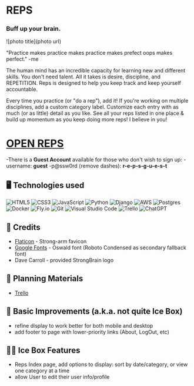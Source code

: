 # REPS
### Buff up your brain.

![photo title](photo url)

"Practice makes practice makes practice makes prefect oops makes perfect."
-me

The human mind has an incredible capacity for learning new and different skills. You don't need talent. All it takes is desire, discipline, and REPETITION. Reps is designed to help you keep track and keep yourself accountable. 

Every time you practice (or "do a rep"), add it! If you're working on multiple disciplines, add a custom category label. Customize each entry with as much (or as little) detail as you like. See all your reps listed in one place & build up momentum as you keep doing more reps! I believe in you!

# [OPEN REPS](https://reps-app.fly.dev)
-There is a **Guest Account** available for those who don't wish to sign up:
-username: **guest**
-p@ssw0rd (remove dashes): **r-e-p-s-g-u-e-s-t**

## :desktop_computer:	Technologies used 

![HTML5](https://img.shields.io/badge/html5-%23E34F26.svg?style=for-the-badge&logo=html5&logoColor=white)
![CSS3](https://img.shields.io/badge/css3-%231572B6.svg?style=for-the-badge&logo=css3&logoColor=white)
![JavaScript](https://img.shields.io/badge/javascript-%23323330.svg?style=for-the-badge&logo=javascript&logoColor=%23F7DF1E)
![Python](https://img.shields.io/badge/python-3670A0?style=for-the-badge&logo=python&logoColor=ffdd54)
![Django](https://img.shields.io/badge/django-%23092E20.svg?style=for-the-badge&logo=django&logoColor=white)
![AWS](https://img.shields.io/badge/AWS-%23FF9900.svg?style=for-the-badge&logo=amazon-aws&logoColor=white)
![Postgres](https://img.shields.io/badge/postgres-%23316192.svg?style=for-the-badge&logo=postgresql&logoColor=white)
![Docker](https://img.shields.io/badge/docker-%230db7ed.svg?style=for-the-badge&logo=docker&logoColor=white)
![Fly.io](https://img.shields.io/badge/Fly.io%20-%20purple)
![Git](https://img.shields.io/badge/git-%23F05033.svg?style=for-the-badge&logo=git&logoColor=white)
![Visual Studio Code](https://img.shields.io/badge/VSCode-0078D4?style=for-the-badge&logo=visual%20studio%20code&logoColor=white)
![Trello](https://img.shields.io/badge/Trello-%23026AA7.svg?style=for-the-badge&logo=Trello&logoColor=white)
![ChatGPT](https://img.shields.io/badge/chatGPT-74aa9c?style=for-the-badge&logo=openai&logoColor=white)

## :handshake:	Credits

- [Flaticon](https://www.flaticon.com/free-icons/strong-arm) - Strong-arm favicon</a>
- [Google Fonts](https://fonts.google.com/specimen/Oswald) - Oswald font (Roboto Condensed as secondary fallback font)
- Dave Carroll - provided StrongBrain logo

## :brain:	Planning Materials
- [Trello](https://trello.com/b/nXX6ySC8/reps)

## :wrench:	Basic Improvements (a.k.a. not quite Ice Box)

- refine display to work better for both mobile and desktop
- add footer to page with lower-priority links (About, LogOut, etc)

## :ice_cube::boxing_glove: Ice Box Features 

- Reps Index page, add options to display: sort by date/category, or view one category at a time
- allow User to edit their user info/profile